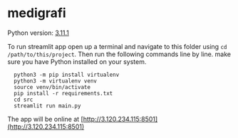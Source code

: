 # medigrafi

Python version: [3.11.1](https://www.python.org/downloads/release/python-3111/)

To run streamlit app open up a terminal and navigate to this folder using `cd /path/to/this/project`. Then run the following commands line by line. make sure you have Python installed on your system.
```
  python3 -m pip install virtualenv
  python3 -m virtualenv venv
  source venv/bin/activate
  pip install -r requirements.txt
  cd src
  streamlit run main.py
```

The app will be online at [http://3.120.234.115:8501](http://3.120.234.115:8501)
